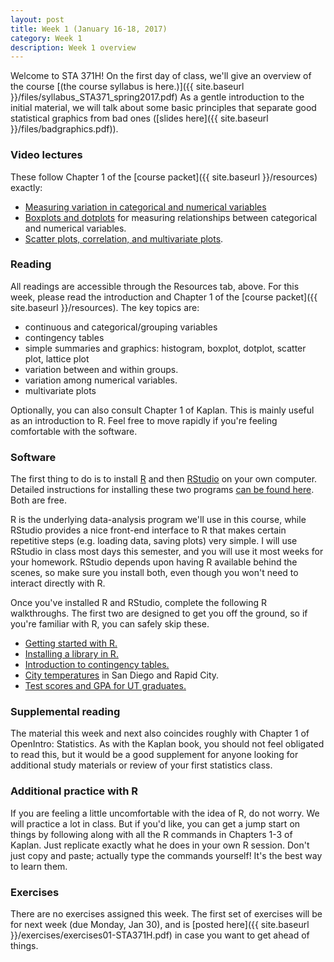 ```yaml
---
layout: post
title: Week 1 (January 16-18, 2017)
category: Week 1 
description: Week 1 overview
---
```


Welcome to STA 371H!  On the first day of class, we'll give an overview of the course [(the course syllabus is here.)]({{ site.baseurl }}/files/syllabus_STA371_spring2017.pdf)  As a gentle introduction to the initial material, we will talk about some basic principles that separate good statistical graphics from bad ones ([slides here]({{ site.baseurl }}/files/badgraphics.pdf)).

### Video lectures  

These follow Chapter 1 of the [course packet]({{ site.baseurl }}/resources) exactly:  
- [Measuring variation in categorical and numerical variables]( https://youtu.be/D1DNPM862RM)  
- [Boxplots and dotplots](https://youtu.be/KksNcIQ07go) for measuring relationships between categorical and numerical variables.  
- [Scatter plots, correlation, and multivariate plots](https://youtu.be/WEgPrkVzpgQ).  


### Reading

All readings are accessible through the Resources tab, above.  For this week, please read the introduction and Chapter 1 of the [course packet]({{ site.baseurl }}/resources).  The key topics are:  
- continuous and categorical/grouping variables  
- contingency tables  
- simple summaries and graphics: histogram, boxplot, dotplot, scatter plot, lattice plot  
- variation between and within groups.  
- variation among numerical variables.  
- multivariate plots  

Optionally, you can also consult Chapter 1 of Kaplan.  This is mainly useful as an introduction to R.  Feel free to move rapidly if you're feeling comfortable with the software.  


### Software

The first thing to do is to install [R](http://www.r-project.org) and then [RStudio](http://www.rstudio.org) on your own computer.  Detailed instructions for installing these two programs [can be found here](https://github.com/jgscott/learnR/blob/master/basics/installing_R.md).  Both are free.

R is the underlying data-analysis program we'll use in this course, while RStudio provides a nice front-end interface to R that makes certain repetitive steps (e.g. loading data, saving plots) very simple.   I will use RStudio in class most days this semester, and you will use it most weeks for your homework.  RStudio depends upon having R available behind the scenes, so make sure you install both, even though you won't need to interact directly with R.

Once you've installed R and RStudio, complete the following R walkthroughs.  The first two are designed to get you off the ground, so if you're familiar with R, you can safely skip these.   
- [Getting started with R.](https://github.com/jgscott/learnR/blob/master/heights/heights.md)   
- [Installing a library in R.](https://github.com/jgscott/learnR/blob/master/basics/installing_library.md)    
- [Introduction to contingency tables.](https://github.com/jgscott/learnR/blob/master/titanic/titanic.md)  
- [City temperatures](https://github.com/jgscott/learnR/blob/master/citytemps/citytemps.md) in San Diego and Rapid City.   
- [Test scores and GPA for UT graduates.](https://github.com/jgscott/learnR/blob/master/sat/sat.md)    


### Supplemental reading

The material this week and next also coincides roughly with Chapter 1 of OpenIntro: Statistics.  As with the Kaplan book, you should not feel obligated to read this, but it would be a good supplement for anyone looking for additional study materials or review of your first statistics class.   

### Additional practice with R  

If you are feeling a little uncomfortable with the idea of R, do not worry.  We will practice a lot in class.  But if you'd like, you can get a jump start on things by following along with all the R commands in Chapters 1-3 of Kaplan.  Just replicate exactly what he does in your own R session.  Don't just copy and paste; actually type the commands yourself!  It's the best way to learn them.


### Exercises

There are no exercises assigned this week.  The first set of exercises will be for next week (due Monday, Jan 30), and is [posted here]({{ site.baseurl }}/exercises/exercises01-STA371H.pdf) in case you want to get ahead of things.  




